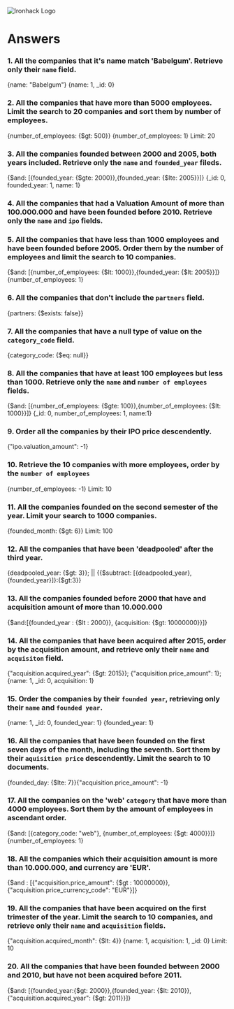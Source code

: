 ![Ironhack Logo](https://i.imgur.com/1QgrNNw.png)

# Answers

### 1. All the companies that it's name match 'Babelgum'. Retrieve only their `name` field.

{name: "Babelgum"}
{name: 1, _id: 0}

### 2. All the companies that have more than 5000 employees. Limit the search to 20 companies and sort them by **number of employees**.

{number_of_employees: {$gt: 500}}
{number_of_employees: 1}
Limit: 20

### 3. All the companies founded between 2000 and 2005, both years included. Retrieve only the `name` and `founded_year` fileds.

{$and: [{founded_year: {$gte: 2000}},{founded_year: {$lte: 2005}}]}
{_id: 0, founded_year: 1, name: 1}

### 4. All the companies that had a Valuation Amount of more than 100.000.000 and have been founded before 2010. Retrieve only the `name` and `ipo` fields.

<!-- Your Code Goes Here -->

### 5. All the companies that have less than 1000 employees and have been founded before 2005. Order them by the number of employees and limit the search to 10 companies.

{$and: [{number_of_employees: {$lt: 1000}},{founded_year: {$lt: 2005}}]}
{number_of_employees: 1}

### 6. All the companies that don't include the `partners` field.

{partners: {$exists: false}}

### 7. All the companies that have a null type of value on the `category_code` field.

{category_code: {$eq: null}}

### 8. All the companies that have at least 100 employees but less than 1000. Retrieve only the `name` and `number of employees` fields.

{$and: [{number_of_employees: {$gte: 100}},{number_of_employees: {$lt: 1000}}]}
{_id: 0, number_of_employees: 1, name:1}

### 9. Order all the companies by their IPO price descendently.

{"ipo.valuation_amount": -1}

### 10. Retrieve the 10 companies with more employees, order by the `number of employees`

{number_of_employees: -1}
Limit: 10

### 11. All the companies founded on the second semester of the year. Limit your search to 1000 companies.

{founded_month: {$gt: 6}}
Limit: 100

### 12. All the companies that have been 'deadpooled' after the third year.

{deadpooled_year: {$gt: 3}};
||
{{$subtract: [{deadpooled_year}, {founded_year}]}:{$gt:3}}

### 13. All the companies founded before 2000 that have and acquisition amount of more than 10.000.000

{$and:[{founded_year : {$lt : 2000}}, {acquisition: {$gt: 10000000}}]}

### 14. All the companies that have been acquired after 2015, order by the acquisition amount, and retrieve only their `name` and `acquisiton` field.

{"acquisition.acquired_year": {$gt: 2015}};
{"acquisition.price_amount": 1};
{name: 1, _id: 0, acquisition: 1}

### 15. Order the companies by their `founded year`, retrieving only their `name` and `founded year`.

{name: 1, _id: 0, founded_year: 1}
{founded_year: 1}

### 16. All the companies that have been founded on the first seven days of the month, including the seventh. Sort them by their `aquisition price` descendently. Limit the search to 10 documents.

{founded_day: {$lte: 7}}{"acquisition.price_amount": -1}

### 17. All the companies on the 'web' `category` that have more than 4000 employees. Sort them by the amount of employees in ascendant order.

{$and: [{category_code: "web"}, {number_of_employees: {$gt: 4000}}]}{number_of_employees: 1}

### 18. All the companies which their acquisition amount is more than 10.000.000, and currency are 'EUR'.

{$and : [{"acquisition.price_amount": {$gt : 10000000}},{"acquisition.price_currency_code": "EUR"}]}

### 19. All the companies that have been acquired on the first trimester of the year. Limit the search to 10 companies, and retrieve only their `name` and `acquisition` fields.

{"acquisition.acquired_month": {$lt: 4}}
{name: 1, acquisition: 1, _id: 0}
Limit: 10

### 20. All the companies that have been founded between 2000 and 2010, but have not been acquired before 2011.

{$and: [{founded_year:{$gt: 2000}},{founded_year: {$lt: 2010}}, {"acquisition.acquired_year": {$gt: 2011}}]}
